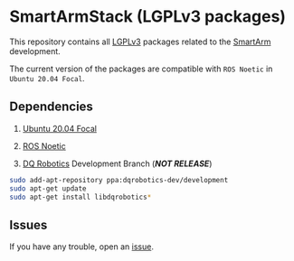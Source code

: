 # SmartArmStack (LGPLv3 packages)

This repository contains all [LGPLv3](https://tldrlegal.com/license/gnu-lesser-general-public-license-v3-(lgpl-3)) packages related to the [SmartArm](http://doi.org/10.1002/rcs.2053) development.

The current version of the packages are compatible with `ROS Noetic` in `Ubuntu 20.04 Focal`.

## Dependencies

1. [Ubuntu 20.04 Focal](https://releases.ubuntu.com/20.04/)

2. [ROS Noetic](http://wiki.ros.org/noetic/Installation/Ubuntu)

3. [DQ Robotics](https://dqrobotics.github.io/) Development Branch (***NOT RELEASE***)

```sh
sudo add-apt-repository ppa:dqrobotics-dev/development
sudo apt-get update
sudo apt-get install libdqrobotics*
```

## Issues

If you have any trouble, open an [issue](https://github.com/SmartArmStack/smart_arm_stack/issues).

